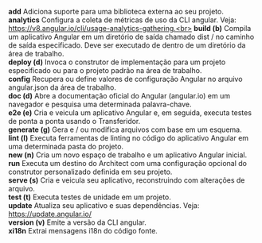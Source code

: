   <b>add</b> Adiciona suporte para uma biblioteca externa ao seu projeto.<br>
  <b>analytics</b> Configura a coleta de métricas de uso da CLI angular. Veja: https://v8.angular.io/cli/usage-analytics-gathering.<br>
  <b>build (b)</b> Compila um aplicativo Angular em um diretório de saída chamado dist / no caminho de saída especificado. Deve ser executado de dentro de um diretório da área de trabalho.<br>
  <b>deploy (d)</b> Invoca o construtor de implementação para um projeto especificado ou para o projeto padrão na área de trabalho.<br>
  <b>config</b> Recupera ou define valores de configuração Angular no arquivo angular.json da área de trabalho.<br>
  <b>doc (d)</b> Abre a documentação oficial do Angular (angular.io) em um navegador e pesquisa uma determinada palavra-chave.<br>
  <b>e2e (e)</b> Cria e veicula um aplicativo Angular e, em seguida, executa testes de ponta a ponta usando o Transferidor.<br>
  <b>generate (g)</b> Gera e / ou modifica arquivos com base em um esquema.  <br>
  <b>lint (l)</b> Executa ferramentas de linting no código do aplicativo Angular em uma determinada pasta do projeto.<br>
  <b>new (n)</b> Cria um novo espaço de trabalho e um aplicativo Angular inicial.<br>
  <b>run</b> Executa um destino do Architect com uma configuração opcional do construtor personalizado definida em seu projeto.<br>
  <b>serve (s)</b> Cria e veicula seu aplicativo, reconstruindo com alterações de arquivo.<br>
  <b>test (t)</b> Executa testes de unidade em um projeto.<br>
  <b>update</b> Atualiza seu aplicativo e suas dependências. Veja: https://update.angular.io/<br>
  <b>version (v)</b> Emite a versão da CLI angular.<br>
  <b>xi18n</b> Extrai mensagens i18n do código fonte.<br>

